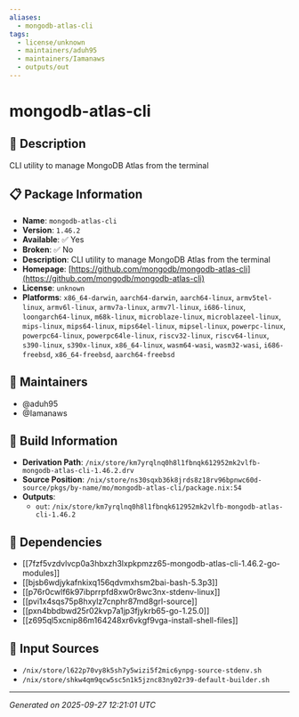 ```yaml
---
aliases:
  - mongodb-atlas-cli
tags:
  - license/unknown
  - maintainers/aduh95
  - maintainers/Iamanaws
  - outputs/out
---
```


# mongodb-atlas-cli

## 📝 Description

CLI utility to manage MongoDB Atlas from the terminal

## 📋 Package Information

- **Name**: `mongodb-atlas-cli`
- **Version**: `1.46.2`
- **Available**: ✅ Yes
- **Broken**: ✅ No
- **Description**: CLI utility to manage MongoDB Atlas from the terminal
- **Homepage**: [https://github.com/mongodb/mongodb-atlas-cli](https://github.com/mongodb/mongodb-atlas-cli)
- **License**: `unknown`
- **Platforms**: `x86_64-darwin`, `aarch64-darwin`, `aarch64-linux`, `armv5tel-linux`, `armv6l-linux`, `armv7a-linux`, `armv7l-linux`, `i686-linux`, `loongarch64-linux`, `m68k-linux`, `microblaze-linux`, `microblazeel-linux`, `mips-linux`, `mips64-linux`, `mips64el-linux`, `mipsel-linux`, `powerpc-linux`, `powerpc64-linux`, `powerpc64le-linux`, `riscv32-linux`, `riscv64-linux`, `s390-linux`, `s390x-linux`, `x86_64-linux`, `wasm64-wasi`, `wasm32-wasi`, `i686-freebsd`, `x86_64-freebsd`, `aarch64-freebsd`
## 👥 Maintainers

- @aduh95
- @Iamanaws


## 🔧 Build Information

- **Derivation Path**: `/nix/store/km7yrqlnq0h8l1fbnqk612952mk2vlfb-mongodb-atlas-cli-1.46.2.drv`
- **Source Position**: `/nix/store/ns30sqxb36k8jrds8z18rv96bpnwc60d-source/pkgs/by-name/mo/mongodb-atlas-cli/package.nix:54`
- **Outputs**:
  - `out`:  `/nix/store/km7yrqlnq0h8l1fbnqk612952mk2vlfb-mongodb-atlas-cli-1.46.2`

## 🔗 Dependencies

- [[7fzf5vzdvlvcp0a3hbxzh3lxpkpmzz65-mongodb-atlas-cli-1.46.2-go-modules]]
- [[bjsb6wdjykafnkixq156qdvmxhsm2bai-bash-5.3p3]]
- [[p76r0cwlf6k97ibprrpfd8xw0r8wc3nx-stdenv-linux]]
- [[pvi1x4sqs75p8hxylz7cnphr87md8grl-source]]
- [[pxn4bbdbwd25r02kvp7a1jp3fjykrb65-go-1.25.0]]
- [[z695ql5xcnip86m164248xr6vkgf9vga-install-shell-files]]

## 📁 Input Sources

- `/nix/store/l622p70vy8k5sh7y5wizi5f2mic6ynpg-source-stdenv.sh`
- `/nix/store/shkw4qm9qcw5sc5n1k5jznc83ny02r39-default-builder.sh`

---
*Generated on 2025-09-27 12:21:01 UTC*
